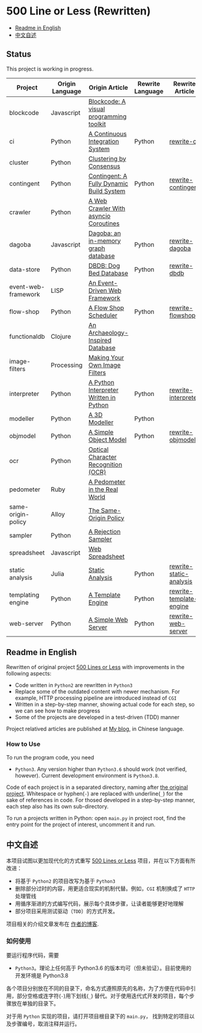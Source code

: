 # 500 Line or Less (Rewritten)

- [Readme in English](#english-readme)
- [中文自述](#chinese-readme)

## Status

This project is working in progress.

| Project | Origin Language | Origin Article | Rewrite Language | Rewrite Article                                                                              | Status  |
|---------|-----------------|----------------|------------------|----------------------------------------------------------------------------------------------|---------|
| blockcode | Javascript | [Blockcode: A visual programming toolkit](http://aosabook.org/en/500L/blockcode-a-visual-programming-toolkit.html) |                  |                                                                                              |
| ci | Python | [A Continuous Integration System](http://aosabook.org/en/500L/a-continuous-integration-system.html) | Python           | [rewrite-ci](https://shuhari.dev/blog/2020/06/500lines-rewrite-ci)                           | Done    |
| cluster | Python | [Clustering by Consensus](http://aosabook.org/en/500L/clustering-by-consensus.html) |                  |                                                                                              |         |
| contingent | Python | [Contingent: A Fully Dynamic Build System](http://aosabook.org/en/500L/contingent-a-fully-dynamic-build-system.html) | Python           | [rewrite-contingent](https://shuhari.dev/blog/2021/02/500lines-rewrite-contingent)           | Done    |
| crawler | Python | [A Web Crawler With asyncio Coroutines](http://aosabook.org/en/500L/a-web-crawler-with-asyncio-coroutines.html) |                  |                                                                                              |         |
| dagoba | Javascript | [Dagoba: an in-memory graph database](http://aosabook.org/en/500L/dagoba-an-in-memory-graph-database.html) | Python           | [rewrite-dagoba](https://shuhari.dev/blog/2022/02/500lines-rewrite-dagoba)                   | Done    |
| data-store | Python | [DBDB: Dog Bed Database](http://aosabook.org/en/500L/dbdb-dog-bed-database.html) | Python           | [rewrite-dbdb](https://shuhari.dev/blog/2021/05/500lines-rewrite-dbdb)                       | Done    |
| event-web-framework | LISP | [An Event-Driven Web Framework](http://aosabook.org/en/500L/an-event-driven-web-framework.html) |                  |                                                                                              |
| flow-shop | Python | [A Flow Shop Scheduler](http://aosabook.org/en/500L/a-flow-shop-scheduler.html) | Python           | [rewrite-flowshop](https://shuhari.dev/blog/2021/09/500lines-rewrite-flowshop)               | Done    |
| functionaldb | Clojure | [An Archaeology-Inspired Database](http://aosabook.org/en/500L/an-archaeology-inspired-database.html) |                  |                                                                                              |
| image-filters | Processing | [Making Your Own Image Filters](http://aosabook.org/en/500L/making-your-own-image-filters.html) |                  |                                                                                              |
| interpreter | Python | [A Python Interpreter Written in Python](http://aosabook.org/en/500L/a-python-interpreter-written-in-python.html) | Python           | [rewrite-interpreter](https://shuhari.dev/blog/2020/12/500lines-rewrite-interpreter)         | Done    |
| modeller | Python | [A 3D Modeller](http://aosabook.org/en/500L/a-3d-modeller.html) | Python  | | Working |
| objmodel | Python | [A Simple Object Model](http://aosabook.org/en/500L/a-simple-object-model.html) | Python           | [rewrite-objmodel](https://shuhari.dev/blog/2020/06/500lines-rewrite-objmodel)               | Done    |
| ocr | Python | [Optical Character Recognition (OCR)](http://aosabook.org/en/500L/optical-character-recognition-ocr.html) |                  |                                                                                              |
| pedometer | Ruby | [A Pedometer in the Real World](http://aosabook.org/en/500L/a-pedometer-in-the-real-world.html) |                  |                                                                                              |
| same-origin-policy | Alloy | [The Same-Origin Policy](http://aosabook.org/en/500L/the-same-origin-policy.html) |                  |                                                                                              |
| sampler | Python | [A Rejection Sampler](http://aosabook.org/en/500L/a-rejection-sampler.html) |                  |                                                                                              |
| spreadsheet | Javascript | [Web Spreadsheet](http://aosabook.org/en/500L/web-spreadsheet.html) |                  |                                                                                              |
| static analysis | Julia | [Static Analysis](http://aosabook.org/en/500L/static-analysis.html) | Python           | [rewrite-static-analysis](https://shuhari.dev/blog/2020/07/500lines-rewrite-static-analysis) | Done    |
| templating engine | Python | [A Template Engine](http://aosabook.org/en/500L/a-template-engine.html) | Python           | [rewrite-template-engine](https://shuhari.dev/blog/2020/05/500lines-rewrite-template-engine) | Done    |
| web-server | Python | [A Simple Web Server](http://aosabook.org/en/500L/a-simple-web-server.html) | Python           | [rewrite-web-server](https://shuhari.dev/blog/2020/05/500lines-rewrite-web-server)           | Done    |


<a name="english-readme"/>

## Readme in English

Rewritten of original project [500 Lines or Less](https://github.com/aosabook/500lines) with improvements in the following aspects:

- Code written in `Python2` are rewritten in `Python3`
- Replace some of the outdated content with newer mechanism. For example, HTTP processing pipeline are introduced instead of `CGI`
- Written in a step-by-step manner, showing actual code for each step, so we can see how to make progress
- Some of the projects are developed in a test-driven (TDD) manner

Project relatived articles are published at [My blog](https://shuhari.dev/blog/2020/05/500lines-rewrite-intro), in Chinese language.
 
### How to Use

To run the program code, you need

- `Python3`. Any version higher than `Python3.6` should work (not verified, however). Current development environment is `Python3.8`.

Code of each project is in a separated directory, naming after [the original project](https://github.com/aosabook/500lines). Whitespace or hyphen(`-`) are replaced with underline(`_`) for the sake of references in code. For thosed developed in a step-by-step manner, each step also has its own sub-directory.

To run a projects written in Python: open `main.py` in project root, find the entry point for the project of interest, uncomment it and run.


<a name="chinese-readme" />

## 中文自述

本项目试图以更加现代化的方式重写 [500 Lines or Less](https://github.com/aosabook/500lines) 项目，并在以下方面有所改进：

- 将基于 `Python2` 的项目改写为基于 `Python3`
- 删除部分过时的内容，用更适合现实的机制代替。例如，`CGI` 机制换成了 `HTTP` 处理管线
- 用循序渐进的方式编写代码，展示每个具体步骤，让读者能够更好地理解
- 部分项目采用测试驱动（`TDD`）的方式开发。

项目相关的介绍文章发布在 [作者的博客](https://shuhari.dev/blog/2020/05/500lines-rewrite-intro).
 
### 如何使用

要运行程序代码，需要

- `Python3`。理论上任何高于 Python3.6 的版本均可（但未验证）。目前使用的开发环境是 Python3.8

各个项目分别放在不同的目录下，命名方式遵照原先的名称，为了方便在代码中引用，部分空格或连字符(`-`)用下划线(`_`) 替代。对于使用迭代式开发的项目，每个步骤放在单独的目录下。

对于用 `Python` 实现的项目，请打开项目根目录下的 `main.py`， 找到特定的项目以及步骤编号，取消注释并运行。
